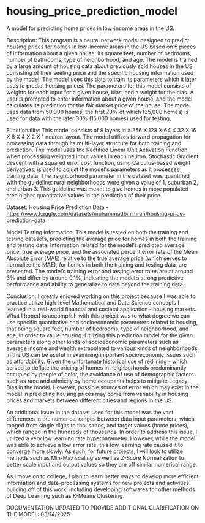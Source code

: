 # housing_price_prediction_model
A model for predicting home prices in low-income areas in the US.

Description: This program is a neural network model designed to predict housing prices for homes
in low-income areas in the US based on 5 pieces of information about a given house: 
its square feet, number of bedrooms, number of bathrooms, type of neighborhood, and age. 
The model is trained by a large amount of housing data about previously sold houses in the 
US consisting of their seeling price and the specific housing information used by the model. 
The model uses this data to train its parameters which it later uses to predict housing prices. 
The parameters for this model consists of weights for each input for a given house, bias, and 
a weight for the bias. A user is prompted to enter information about a given house, and the model 
calculates its prediction for the fair market price of the house. The model uses data from 50,000
homes, the first 70% of which (35,000 homes) is used for data with the later 30% (15,000 homes)
used for testing.

Functionality: This model consists of 9 layers in a 256 X 128 X 64 X 32 X 16 X 8 X 4 X 2 X 1
neuron layout. The model utilizes forward propagation for processing data through its multi-layer 
structure for both training and prediction. The model uses the Rectified Linear Unit Activation 
Function when processing weighted input values in each neuron. Stochastic Gradient descent
with a squared error cost function, using Calculus-based weight derivatives, is used to adjust 
the model's parameters as it processes training data. The neighborhood parameter in the dataset
was quantified with the guideline: rural neighborhoods were given a value of 1, suburban 2, and
urban 3. This guideline was meant to give homes in more populated area higher quantitative values
in the prediction of their price.

Dataset: Housing Price Prediction Data -
https://www.kaggle.com/datasets/muhammadbinimran/housing-price-prediction-data

Model Testing Information: This model is tested on both the training and testing datasets, predicting the average 
price for homes in both the training and testing data. Information related for the model’s predicted average price, 
true average price, and the associated percent error rate of the Mean Absolute Error (MAE) relative to the true average 
price (which serves to normalize the MAE), for homes in both the training and testing data, are presented. The model’s 
training error and testing error rates are at around 3% and differ by around 0.1%, indicating the model’s strong predictive 
performance and ability to generalize to data beyond the training data.

Conclusion: I greatly enjoyed working on this project because I was able to practice utilize
high-level Mathematical and Data Science concepts I learned in a real-world financial and societal application -
housing markets. What I hoped to accomplish with this project was to what degree we can use specific 
quantitative and socioeconomic parameters related to housing, that being square feet, number of
bedrooms, type of neighborhood, and age, in order to value housing. Utilizing this prediction model for the given
parameters along other kinds of socioeconomic parameters such as average income and wealth extrapolated to various 
kinds of neighborhoods in the US can be useful in examining important socioeconomic issues such as affordability. 
Given the unfortunate historical use of redlining - which served to deflate the pricing of homes in neighborhoods predominantly
occupied by people of color, the avoidance of use of demographic factors such as race and ethnicity by home 
occupants helps to mitigate Legacy Bias in the model. However, possible sources of error which may exist in 
the model in predicting housing prices may come from variability in housing prices and markets between different cities 
and regions in the US. 

An additional issue in the dataset used for this model was the vast differences in the numerical ranges between data input 
parameters, which ranged from single digits to thousands, and target values (home prices), which ranged in the hundreds of thousands.
In order to address this issue, I utilized a very low learning rate hyperparameter. However, while the model was able
to achieve a low error rate, this low learning rate caused it to converge more slowly. As such, for future projects,
I will look to utilize methods such as Min-Max scaling as well as Z-Score Normalization to better scale input and output
values so they are off similar numerical range.

As I move on to college, I plan to learn better ways to develop more efficient information and data-processing systems 
for new projects and activities building off of this work, including developing softwares for other methods of Deep
Learning such as K-Means Clustering. 


DOCUMENTATION UPDATED TO PROVIDE ADDITIONAL CLARIFICATION ON THE MODEL: 03/14/2025
